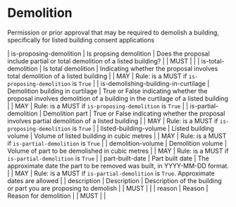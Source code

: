 # Demolition

Permission or prior approval that may be required to demolish a building, specifically for listed building consent applications


| is-proposing-demolition | Is propsing demolition | Does the proposal include partial or total demolition of a listed building? |  | MUST |  |
| is-total-demolition | Is total demolition | Indicating whether the proposal involves total demolition of a listed building |  | MAY | Rule: is a MUST if `is-proposing-demolition` is `True` |
| is-demolishing-building-in-curtilage | Demolition building in curtilage | True or False indicating whether the proposal involves demolition of a building in the curtilage of a listed building |  | MAY | Rule: is a MUST if `is-proposing-demolition` is `True` |
| is-partial-demolition | Demolition part | True or False indicating whether the proposal involves partial demolition of a listed building |  | MAY | Rule: is a MUST if `is-proposing-demolition` is `True` |
| listed-building-volume | Listed building volume | Volume of listed building in cubic metres |  | MAY | Rule: is a MUST if `is-partial-demolition` is `True` |
| demolition-volume | Demolition volume | Volume of part to be demolished in cubic metres |  | MAY | Rule: is a MUST if `is-partial-demolition` is `True` |
| part-built-date | Part built date | The approximate date the part to be removed was built, in YYYY-MM-DD format. |  | MAY | Rule: is a MUST if `is-partial-demolition` is `True`. Approximate dates are allowed |
| description | Description | Description of the building or part you are proposing to demolish |  | MUST |  |
| reason | Reason | Reason for demolition |  | MUST |  |

